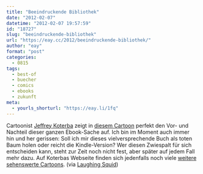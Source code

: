 ```yaml
---
title: "Beeindruckende Bibliothek"
date: "2012-02-07"
datetime: "2012-02-07 19:57:59"
id: "18727"
slug: "beeindruckende-bibliothek"
url: "https://eay.cc/2012/beeindruckende-bibliothek/"
author: "eay"
format: "post"
categories:
  - 0815
tags:
  - best-of
  - buecher
  - comics
  - ebooks
  - zukunft
meta:
  - yourls_shorturl: "https://eay.li/1fq"
---
```


Cartoonist [Jeffrey Koterba](http://jeffreykoterba.com/) zeigt in [diesem Cartoon](http://jeffreykoterba.com/wp-content/gallery/toons/0730_e-readers.jpg) perfekt den Vor- und Nachteil dieser ganzen Ebook-Sache auf. Ich bin im Moment auch immer hin und her gerissen: Soll ich mir dieses vielversprechende Buch als toten Baum holen oder reicht die Kindle-Version? Wer diesen Zwiespalt für sich entscheiden kann, steht zur Zeit noch nicht fest, aber später auf jedem Fall mehr dazu. Auf Koterbas Webseite finden sich jedenfalls noch viele [weitere sehenswerte Cartoons](http://jeffreykoterba.com/toons/). (via [Laughing Squid](http://laughingsquid.com/impressive-e-reader-library/))
